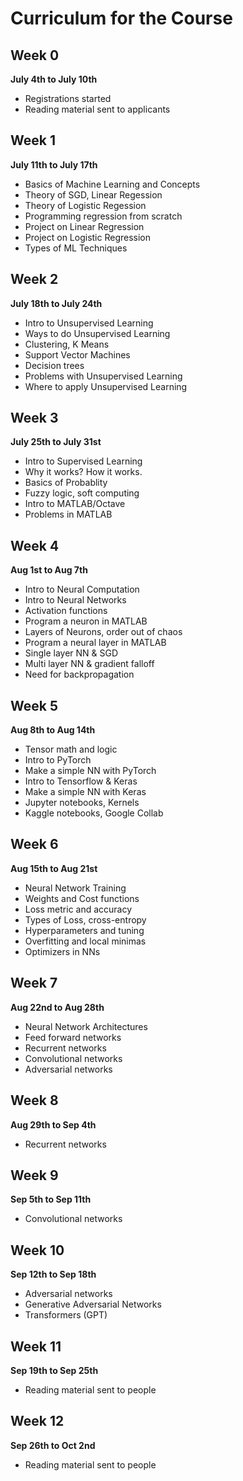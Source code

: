 # Curriculum for the Course

## Week 0
**July 4th to July 10th**
- Registrations started
- Reading material sent to applicants

## Week 1
**July 11th to July 17th**
- Basics of Machine Learning and Concepts
- Theory of SGD, Linear Regession
- Theory of Logistic Regession
- Programming regression from scratch
- Project on Linear Regression
- Project on Logistic Regression
- Types of ML Techniques

## Week 2
**July 18th to July 24th**
- Intro to Unsupervised Learning
- Ways to do Unsupervised Learning
- Clustering, K Means
- Support Vector Machines
- Decision trees
- Problems with Unsupervised Learning
- Where to apply Unsupervised Learning

## Week 3
**July 25th to July 31st**
- Intro to Supervised Learning
- Why it works? How it works.
- Basics of Probablity
- Fuzzy logic, soft computing
- Intro to MATLAB/Octave
- Problems in MATLAB

## Week 4
**Aug 1st to Aug 7th**
- Intro to Neural Computation
- Intro to Neural Networks
- Activation functions
- Program a neuron in MATLAB
- Layers of Neurons, order out of chaos
- Program a neural layer in MATLAB
- Single layer NN & SGD
- Multi layer NN & gradient falloff
- Need for backpropagation

## Week 5
**Aug 8th to Aug 14th**
- Tensor math and logic
- Intro to PyTorch
- Make a simple NN with PyTorch
- Intro to Tensorflow & Keras
- Make a simple NN with Keras
- Jupyter notebooks, Kernels
- Kaggle notebooks, Google Collab

## Week 6
**Aug 15th to Aug 21st**
- Neural Network Training 
- Weights and Cost functions
- Loss metric and accuracy
- Types of Loss, cross-entropy
- Hyperparameters and tuning
- Overfitting and local minimas
- Optimizers in NNs

## Week 7
**Aug 22nd to Aug 28th**
- Neural Network Architectures 
- Feed forward networks
- Recurrent networks
- Convolutional networks
- Adversarial networks

## Week 8
**Aug 29th to Sep 4th**
- Recurrent networks

## Week 9
**Sep 5th to Sep 11th**
- Convolutional networks

## Week 10
**Sep 12th to Sep 18th**
- Adversarial networks
- Generative Adversarial Networks
- Transformers (GPT)

## Week 11
**Sep 19th to Sep 25th**
- Reading material sent to people

## Week 12
**Sep 26th to Oct 2nd**
- Reading material sent to people
